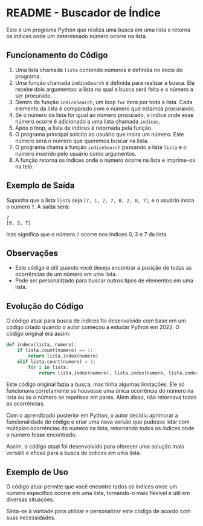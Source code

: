 # README - Buscador de Índice

Este é um programa Python que realiza uma busca em uma lista e retorna os índices onde um determinado número ocorre na lista.

## Funcionamento do Código

1. Uma lista chamada `lista` contendo números é definida no início do programa.
2. Uma função chamada `indiceSearch` é definida para realizar a busca. Ela recebe dois argumentos: a lista na qual a busca será feita e o número a ser procurado.
3. Dentro da função `indiceSearch`, um loop `for` itera por toda a lista. Cada elemento da lista é comparado com o número que estamos procurando.
4. Se o número da lista for igual ao número procurado, o índice onde esse número ocorre é adicionado a uma lista chamada `indices`.
5. Após o loop, a lista de índices é retornada pela função.
6. O programa principal solicita ao usuário que insira um número. Este número será o número que queremos buscar na lista.
7. O programa chama a função `indiceSearch` passando a lista `lista` e o número inserido pelo usuário como argumentos.
8. A função retorna os índices onde o número ocorre na lista e imprime-os na tela.

## Exemplo de Saída

Suponha que a lista `lista` seja `[7, 1, 2, 7, 0, 2, 8, 7]`, e o usuário insira o número `7`. A saída será:

```
7
[0, 3, 7]
```

Isso significa que o número `7` ocorre nos índices 0, 3 e 7 da lista.

## Observações

- Este código é útil quando você deseja encontrar a posição de todas as ocorrências de um número em uma lista.
- Pode ser personalizado para buscar outros tipos de elementos em uma lista.

## Evolução do Código

O código atual para busca de índices foi desenvolvido com base em um código criado quando o autor começou a estudar Python em 2022. O código original era assim:

```python
def indecx(lista, numero):
    if lista.count(numero) == 1:
        return lista.index(numero)
    elif lista.count(numero) > 1:
        for i in lista:
            return lista.index(numero), lista.index(numero, lista.index(numero) + 1)
```

Este código original fazia a busca, mas tinha algumas limitações. Ele só funcionava corretamente se houvesse uma única ocorrência do número na lista ou se o número se repetisse em pares. Além disso, não retornava todas as ocorrências.

Com o aprendizado posterior em Python, o autor decidiu aprimorar a funcionalidade do código e criar uma nova versão que pudesse lidar com múltiplas ocorrências do número na lista, retornando todos os índices onde o número fosse encontrado.

Assim, o código atual foi desenvolvido para oferecer uma solução mais versátil e eficaz para a busca de índices em uma lista.

## Exemplo de Uso

O código atual permite que você encontre todos os índices onde um número específico ocorre em uma lista, tornando-o mais flexível e útil em diversas situações.

Sinta-se à vontade para utilizar e personalizar este código de acordo com suas necessidades.

